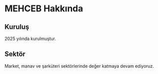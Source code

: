 # MEHCEB Hakkında

## Kuruluş

2025 yılında kurulmuştur.


## Sektör

Market, manav ve şarküteri sektörlerinde değer katmaya devam ediyoruz.
